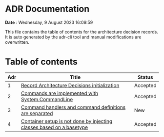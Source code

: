 # ADR Documentation

__Date__ : Wednesday, 9 August 2023 16:09:59

This file contains the table of contents for the architecture decision records.
It is auto generated by the adr-cli tool and manual modifications are overwritten.

# Table of contents

| Adr | Title | Status |
| --- | ----- | ------ |
| 1 | [Record Architecture Decisions initialization](..\doc\adr\00001-record-architecture-decisions-initialization) | Accepted |
| 2 | [Commands are implemented with System.CommandLine](..\doc\adr\00002-commands-are-implemented-with-system.commandline) | Accepted |
| 3 | [Command handlers and command definitions are separated](..\doc\adr\00003-command-handlers-and-command-definitions-are-separated) | New |
| 4 | [Container setup is not done by injecting classes based on a basetype](..\doc\adr\00004-container-setup-is-not-done-by-injecting-classes-based-on-a-basetype) | Accepted |

